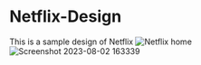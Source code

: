 # Netflix-Design
This is a sample design of Netflix
![Netflix home](https://github.com/alengeorge-26/Netflix-Design/assets/76512945/8d43b05e-9279-461c-9cce-8a7bc600c710)
![Screenshot 2023-08-02 163339](https://github.com/alengeorge-26/Netflix-Design/assets/76512945/ae905ae3-ca7c-4c7a-8598-0c3479d07642)

